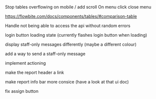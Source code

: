 Stop tables overflowing on mobile / add scroll
On menu click close menu

https://flowbite.com/docs/components/tables/#comparison-table

Handle not being able to access the api without random errors

login button loading state (currently flashes login button when loading)

display staff-only messages differently (maybe a different colour)

add a way to send a staff-only message

implement actioning

make the report header a link

make report info bar more consice (have a look at that ui doc)

fix assign button
